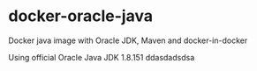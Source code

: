 # docker-oracle-java
Docker java image with Oracle JDK, Maven and docker-in-docker

Using official Oracle Java JDK 1.8.151
ddasdadsdsa
